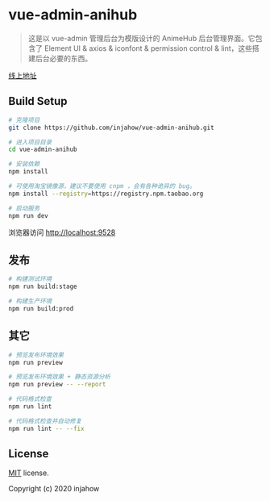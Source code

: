 # vue-admin-anihub

> 这是以 vue-admin 管理后台为模版设计的 AnimeHub 后台管理界面。它包含了 Element UI & axios & iconfont & permission control & lint，这些搭建后台必要的东西。

[线上地址](https://anihub.injahow.cn)

## Build Setup

```bash
# 克隆项目
git clone https://github.com/injahow/vue-admin-anihub.git

# 进入项目目录
cd vue-admin-anihub

# 安装依赖
npm install

# 可使用淘宝镜像源，建议不要使用 cnpm ，会有各种诡异的 bug。
npm install --registry=https://registry.npm.taobao.org

# 启动服务
npm run dev
```

浏览器访问 [http://localhost:9528](http://localhost:9528)

## 发布

```bash
# 构建测试环境
npm run build:stage

# 构建生产环境
npm run build:prod
```

## 其它

```bash
# 预览发布环境效果
npm run preview

# 预览发布环境效果 + 静态资源分析
npm run preview -- --report

# 代码格式检查
npm run lint

# 代码格式检查并自动修复
npm run lint -- --fix
```

## License

[MIT](https://github.com/injahow/vue-admin-anihub/blob/master/LICENSE) license.

Copyright (c) 2020 injahow
